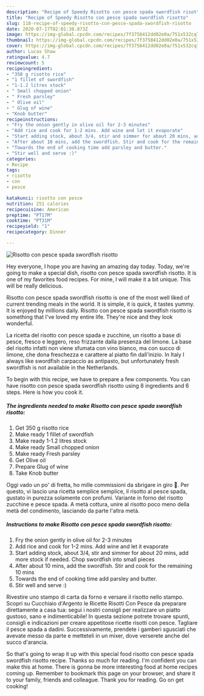 ```yaml
---
description: "Recipe of Speedy Risotto con pesce spada swordfish risotto"
title: "Recipe of Speedy Risotto con pesce spada swordfish risotto"
slug: 118-recipe-of-speedy-risotto-con-pesce-spada-swordfish-risotto
date: 2020-07-17T02:01:38.873Z
image: https://img-global.cpcdn.com/recipes/7f3758412dd02e0a/751x532cq70/risotto-con-pesce-spada-swordfish-risotto-recipe-main-photo.jpg
thumbnail: https://img-global.cpcdn.com/recipes/7f3758412dd02e0a/751x532cq70/risotto-con-pesce-spada-swordfish-risotto-recipe-main-photo.jpg
cover: https://img-global.cpcdn.com/recipes/7f3758412dd02e0a/751x532cq70/risotto-con-pesce-spada-swordfish-risotto-recipe-main-photo.jpg
author: Lucas Shaw
ratingvalue: 4.7
reviewcount: 5
recipeingredient:
- "350 g risotto rice"
- "1 fillet of swordfish"
- "1-1.2 litres stock"
- " Small chopped onion"
- " Fresh parsley"
- " Olive oil"
- " Glug of wine"
- "Knob butter"
recipeinstructions:
- "Fry the onion gently in olive oil for 2-3 minutes"
- "Add rice and cook for 1-2 mins. Add wine and let it evaporate"
- "Start adding stock, about 3/4, stir and simmer for about 20 mins, add more stock if needed. Chop swordfish into small pieces"
- "After about 10 mins, add the swordfish. Stir and cook for the remaining 10 mins"
- "Towards the end of cooking time add parsley and butter."
- "Stir well and serve :)"
categories:
- Recipe
tags:
- risotto
- con
- pesce

katakunci: risotto con pesce 
nutrition: 251 calories
recipecuisine: American
preptime: "PT17M"
cooktime: "PT31M"
recipeyield: "1"
recipecategory: Dinner

---
```



![Risotto con pesce spada swordfish risotto](https://img-global.cpcdn.com/recipes/7f3758412dd02e0a/751x532cq70/risotto-con-pesce-spada-swordfish-risotto-recipe-main-photo.jpg)

Hey everyone, I hope you are having an amazing day today. Today, we're going to make a special dish, risotto con pesce spada swordfish risotto. It is one of my favorites food recipes. For mine, I will make it a bit unique. This will be really delicious.

Risotto con pesce spada swordfish risotto is one of the most well liked of current trending meals in the world. It is simple, it is quick, it tastes yummy. It is enjoyed by millions daily. Risotto con pesce spada swordfish risotto is something that I've loved my entire life. They're nice and they look wonderful.

La ricetta del risotto con pesce spada e zucchine, un risotto a base di pesce, fresco e leggero, reso frizzante dalla presenza del limone. La base del risotto infatti non viene sfumata con vino bianco, ma con succo di limone, che dona freschezza e carattere al piatto fin dall&#39;inizio. In Italy I always like swordfish carpaccio as antipasto, but unfortunately fresh swordfish is not available in the Netherlands.


To begin with this recipe, we have to prepare a few components. You can have risotto con pesce spada swordfish risotto using 8 ingredients and 6 steps. Here is how you cook it.

<!--inarticleads1-->

##### The ingredients needed to make Risotto con pesce spada swordfish risotto:

1. Get 350 g risotto rice
1. Make ready 1 fillet of swordfish
1. Make ready 1-1.2 litres stock
1. Make ready  Small chopped onion
1. Make ready  Fresh parsley
1. Get  Olive oil
1. Prepare  Glug of wine
1. Take Knob butter


Oggi vado un po&#39; di fretta, ho mille commissioni da sbrigare in giro 🙂. Per questo, vi lascio una ricetta semplice semplice, il risotto al pesce spada, gustato in purezza solamente con profumi. Variante in forno del risotto zucchine e pesce spada. A metà cottura, unire al risotto poco meno della metà del condimento, lasciando da parte l&#39;altra metà. 

<!--inarticleads2-->

##### Instructions to make Risotto con pesce spada swordfish risotto:

1. Fry the onion gently in olive oil for 2-3 minutes
1. Add rice and cook for 1-2 mins. Add wine and let it evaporate
1. Start adding stock, about 3/4, stir and simmer for about 20 mins, add more stock if needed. Chop swordfish into small pieces
1. After about 10 mins, add the swordfish. Stir and cook for the remaining 10 mins
1. Towards the end of cooking time add parsley and butter.
1. Stir well and serve :)


Rivestire uno stampo di carta da forno e versare il risotto nello stampo. Scopri su Cucchiaio d&#39;Argento le Ricette Risotti Con Pesce da preparare direttamente a casa tua: segui i nostri consigli per realizzare un piatto gustoso, sano e indimenticabile! In questa sezione potrete trovare spunti, consigli e indicazioni per creare appetitose ricette risotti con pesce. Tagliare il pesce spada a dadini. Successivamente, prendete i gamberi sgusciati che avevate messo da parte e metteteli in un mixer, dove verserete anche del succo d&#39;arancia. 

So that's going to wrap it up with this special food risotto con pesce spada swordfish risotto recipe. Thanks so much for reading. I'm confident you can make this at home. There is gonna be more interesting food at home recipes coming up. Remember to bookmark this page on your browser, and share it to your family, friends and colleague. Thank you for reading. Go on get cooking!

